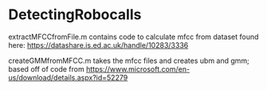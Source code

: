 # DetectingRobocalls
extractMFCCfromFile.m     contains code to calculate mfcc from dataset found here: https://datashare.is.ed.ac.uk/handle/10283/3336

createGMMfromMFCC.m       takes the mfcc files and creates ubm and gmm; based off of code from https://www.microsoft.com/en-us/download/details.aspx?id=52279
